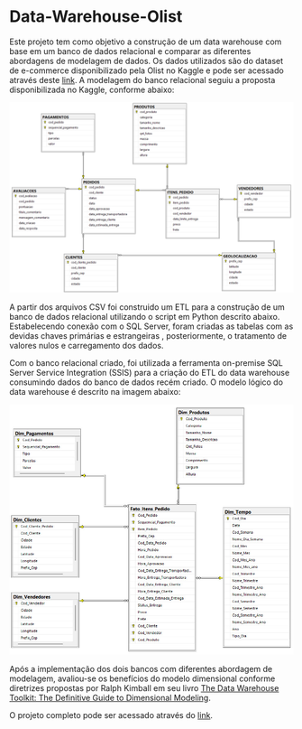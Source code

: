 # Data-Warehouse-Olist

<p>
Este projeto tem como objetivo a construção de um data warehouse com base em um banco de dados relacional e comparar as diferentes abordagens de modelagem de dados. Os dados utilizados são do dataset de e-commerce disponibilizado pela Olist no Kaggle e pode ser acessado através deste <a href='https://www.kaggle.com/datasets/olistbr/brazilian-ecommerce?datasetId=55151&sortBy=voteCount&sort=votes&select=olist_geolocation_dataset.csv'>link</a>. A modelagem do banco relacional seguiu a proposta disponibilizada no Kaggle, conforme abaixo:</a>
</p>

<div>
<img src="screenshots/modelo_relacional.png" width="700">
</div>

<p>
    A partir dos arquivos CSV foi construido um ETL para a construção de um banco de dados relacional utilizando o script em Python descrito abaixo. Estabelecendo conexão com o SQL Server, foram criadas as tabelas com as devidas chaves primárias e estrangeiras , posteriormente, o tratamento de valores nulos e carregamento dos dados.
</p>

<p>
    Com o banco relacional criado, foi utilizada a ferramenta on-premise SQL Server Service Integration (SSIS) para a criação do ETL do data warehouse consumindo dados do banco de dados recém criado. O modelo lógico do data warehouse é descrito na imagem abaixo: 
</p>

<div>
    <img src="screenshots/modelo_dimensional.jpg" width="600">
</div>

<p>
    Após a implementação dos dois bancos com diferentes abordagem de modelagem, avaliou-se os benefícios do modelo dimensional conforme diretrizes propostas por Ralph Kimball em seu livro <a href='https://www.amazon.com.br/Data-Warehouse-Toolkit-Definitive-Dimensional-ebook/dp/B00DRZX6XS/ref=sr_1_1?qid=1668083125&refinements=p_27%3ARalph+Kimball&s=books&sr=1-1&ufe=app_do%3Aamzn1.fos.fcd6d665-32ba-4479-9f21-b774e276a678'>The Data Warehouse Toolkit: The Definitive Guide to Dimensional Modeling</a>.
</p>

<p>
  O projeto completo pode ser acessado através do <a href='https://github.com/Ribeiro-Pedro/Data-Warehouse-Olist/blob/main/Projeto%20Data%20Warehouse%20Olist.ipynb'>link</a>.
</p>
